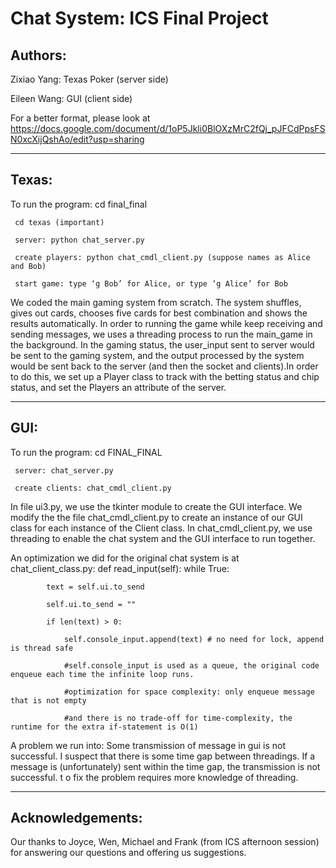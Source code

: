 # Chat System: ICS Final Project
Authors:
--
Zixiao Yang: Texas Poker (server side)

Eileen Wang: GUI (client side)

For a better format, please look at https://docs.google.com/document/d/1oP5Jkli0BlOXzMrC2fQj_pJFCdPpsFSN0xcXijQshAo/edit?usp=sharing

------------------------------------------------------------------------------------------------------------------------------

Texas:
--
To run the program:
     cd final_final
     
     cd texas (important)
     
     server: python chat_server.py
     
     create players: python chat_cmdl_client.py (suppose names as Alice and Bob)
     
     start game: type ‘g Bob’ for Alice, or type ‘g Alice’ for Bob

We coded the main gaming system from scratch. The system shuffles, gives out cards, chooses five cards for best combination and shows the results automatically. In order to running the game while keep receiving and sending messages, we uses a threading process to run the main_game in the background. In the gaming status, the user_input sent to server would be sent to the gaming system, and the output processed by the system would be sent back to the server (and then the socket and clients).In order to do this, we set up a Player class to track with the betting status and chip status, and set the Players an attribute of the server. 

----------------------------------------------------------------------------------------------------------------------------

GUI:
--
To run the program:
     cd FINAL_FINAL
     
     server: chat_server.py 
     
     create clients: chat_cmdl_client.py

In file ui3.py, we use the tkinter module to create the GUI interface.
We modify the the file chat_cmdl_client.py to create an instance of our GUI class for each instance of the Client class.
In chat_cmdl_client.py, we use threading to enable the chat system and the GUI interface to run together.

An optimization we did for the original chat system is at chat_client_class.py:
     def read_input(self):
        while True:
        
            text = self.ui.to_send
            
            self.ui.to_send = ""
            
            if len(text) > 0:
            
                self.console_input.append(text) # no need for lock, append is thread safe
                
                #self.console_input is used as a queue, the original code enqueue each time the infinite loop runs.
                
                #optimization for space complexity: only enqueue message that is not empty
                
                #and there is no trade-off for time-complexity, the runtime for the extra if-statement is O(1)

A problem we run into:
Some transmission of message in gui is not successful. I suspect that there is some time gap between threadings. If a message is (unfortunately) sent within the time gap, the transmission is not successful. t o fix the problem requires more knowledge of threading.

-----------------------------------------

Acknowledgements:
--
Our thanks to Joyce, Wen, Michael and Frank (from ICS afternoon session) for answering our questions and offering us suggestions.
